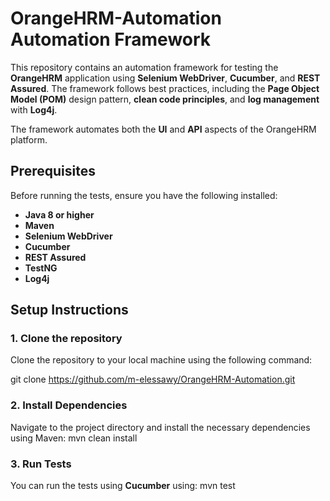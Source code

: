 

# OrangeHRM-Automation Automation Framework

This repository contains an automation framework for testing the **OrangeHRM** application using **Selenium WebDriver**, **Cucumber**, and **REST Assured**. The framework follows best practices, including the **Page Object Model (POM)** design pattern, **clean code principles**, and **log management** with **Log4j**. 

The framework automates both the **UI** and **API** aspects of the OrangeHRM platform.

## Prerequisites

Before running the tests, ensure you have the following installed:

- **Java 8 or higher**
- **Maven**
- **Selenium WebDriver**
- **Cucumber**
- **REST Assured**
- **TestNG**
- **Log4j**

## Setup Instructions

### 1. Clone the repository

Clone the repository to your local machine using the following command:

git clone https://github.com/m-elessawy/OrangeHRM-Automation.git

### 2. Install Dependencies

Navigate to the project directory and install the necessary dependencies using Maven:
mvn clean install

### 3. Run Tests

You can run the tests using **Cucumber** using:
mvn test 



